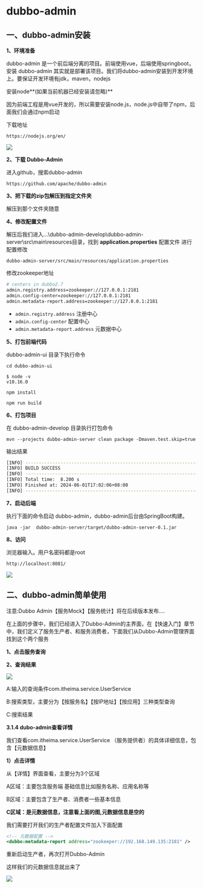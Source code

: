 # dubbo-admin

## 一、dubbo-admin安装

**1、环境准备**

dubbo-admin 是一个前后端分离的项目。前端使用vue，后端使用springboot，安装 dubbo-admin 其实就是部署该项目。我们将dubbo-admin安装到开发环境上。要保证开发环境有jdk，maven，nodejs

安装node**(如果当前机器已经安装请忽略)**

因为前端工程是用vue开发的，所以需要安装node.js，node.js中自带了npm，后面我们会通过npm启动

下载地址

```
https://nodejs.org/en/
```

![](https://cdn.jsdelivr.net/gh/mouday/img/2024/06/01/2iyxg2r.png)



**2、下载 Dubbo-Admin**

进入github，搜索dubbo-admin

```
https://github.com/apache/dubbo-admin
```

**3、把下载的zip包解压到指定文件夹**

解压到那个文件夹随意


**4、修改配置文件**

解压后我们进入…\dubbo-admin-develop\dubbo-admin-server\src\main\resources目录，找到 **application.properties** 配置文件 进行配置修改

```
dubbo-admin-server/src/main/resources/application.properties
```


修改zookeeper地址

```bash
# centers in dubbo2.7
admin.registry.address=zookeeper://127.0.0.1:2181
admin.config-center=zookeeper://127.0.0.1:2181
admin.metadata-report.address=zookeeper://127.0.0.1:2181
```


- `admin.registry.address` 注册中心
- `admin.config-center` 配置中心
- `admin.metadata-report.address` 元数据中心

**5、打包前端代码**

dubbo-admin-ui 目录下执行命令

```shell
cd dubbo-admin-ui

$ node -v
v10.16.0

npm install

npm run build
```

**6、打包项目**

在 dubbo-admin-develop 目录执行打包命令

```shell
mvn --projects dubbo-admin-server clean package -Dmaven.test.skip=true
```

输出结果
```bash
[INFO] ------------------------------------------------------------------------
[INFO] BUILD SUCCESS
[INFO] ------------------------------------------------------------------------
[INFO] Total time:  8.200 s
[INFO] Finished at: 2024-06-01T17:02:06+08:00
[INFO] ------------------------------------------------------------------------
```
**7、启动后端**


执行下面的命令启动 dubbo-admin，dubbo-admin后台由SpringBoot构建。

```shell
java -jar  dubbo-admin-server/target/dubbo-admin-server-0.1.jar
```

**8、访问**

浏览器输入。用户名密码都是root

```
http://localhost:8081/
```

![](https://cdn.jsdelivr.net/gh/mouday/img/2024/06/01/27x3ehs.png)

## 二、dubbo-admin简单使用

注意:Dubbo Admin【服务Mock】【服务统计】将在后续版本发布....

在上面的步骤中，我们已经进入了Dubbo-Admin的主界面，在【快速入门】章节中，我们定义了服务生产者、和服务消费者，下面我们从Dubbo-Admin管理界面找到这个两个服务

**1、点击服务查询**


**2、查询结果**

![](https://cdn.jsdelivr.net/gh/mouday/img/2024/06/01/u8uengw.png)

A:输入的查询条件com.itheima.service.UserService

B:搜索类型，主要分为【按服务名】【按IP地址】【按应用】三种类型查询

C:搜索结果

**3.1.4 dubo-admin查看详情**

我们查看com.itheima.service.UserService （服务提供者）的具体详细信息，包含【元数据信息】

**1）点击详情**



从【详情】界面查看，主要分为3个区域

A区域：主要包含服务端 基础信息比如服务名称、应用名称等

B区域：主要包含了生产者、消费者一些基本信息

**C区域：是元数据信息，注意看上面的图,元数据信息是空的**

我们需要打开我们的生产者配置文件加入下面配置

```xml
<!-- 元数据配置 -->
<dubbo:metadata-report address="zookeeper://192.168.149.135:2181" />
```

重新启动生产者，再次打开Dubbo-Admin

这样我们的元数据信息就出来了


![](https://cdn.jsdelivr.net/gh/mouday/img/2024/06/01/bdsj1dr.png)